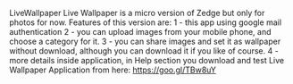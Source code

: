 LiveWallpaper
Live Wallpaper is a micro version of Zedge but only for photos for now.
Features of this version are:
1 - this app using google mail authentication
2 - you can upload images from your mobile phone, and choose a category for it.
3 - you can share images and set it as wallpaper without download, although you can download it if you like of course.
4 - more details inside application, in Help section
you download and test Live Wallpaper Application from here: https://goo.gl/TBw8uY

